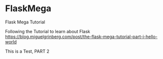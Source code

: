# FlaskMega
Flask Mega Tutorial

Following the Tutorial to learn about Flask
https://blog.miguelgrinberg.com/post/the-flask-mega-tutorial-part-i-hello-world

This is a Test, PART 2
